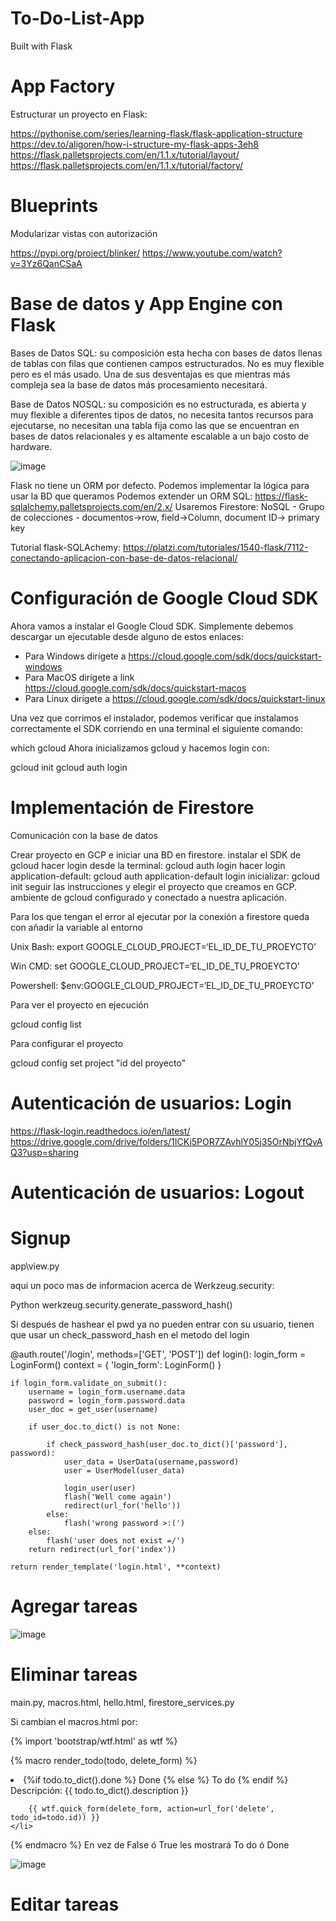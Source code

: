 # To-Do-List-App
Built with Flask
<h1>App Factory</h1>

Estructurar un proyecto en Flask:

https://pythonise.com/series/learning-flask/flask-application-structure
https://dev.to/aligoren/how-i-structure-my-flask-apps-3eh8
https://flask.palletsprojects.com/en/1.1.x/tutorial/layout/
https://flask.palletsprojects.com/en/1.1.x/tutorial/factory/

<h1>Blueprints</h1>

Modularizar vistas con autorización

https://pypi.org/project/blinker/
https://www.youtube.com/watch?v=3Yz6QanCSaA


<h1>Base de datos y App Engine con Flask</h1>

Bases de Datos SQL: su composición esta hecha con bases de datos llenas de tablas con filas que contienen campos estructurados. No es muy flexible pero es el más usado. Una de sus desventajas es que mientras más compleja sea la base de datos más procesamiento necesitará.

Base de Datos NOSQL: su composición es no estructurada, es abierta y muy flexible a diferentes tipos de datos, no necesita tantos recursos para ejecutarse, no necesitan una tabla fija como las que se encuentran en bases de datos relacionales y es altamente escalable a un bajo costo de hardware.

![image](https://user-images.githubusercontent.com/94714288/144048723-b95c3660-26c6-4112-8844-6f17900df9aa.png)

Flask no tiene un ORM por defecto.
Podemos implementar la lógica para usar la BD que queramos
Podemos extender un ORM SQL: https://flask-sqlalchemy.palletsprojects.com/en/2.x/
Usaremos Firestore: NoSQL - Grupo de colecciones - documentos->row, field->Column, document ID-> primary key

Tutorial flask-SQLAchemy: https://platzi.com/tutoriales/1540-flask/7112-conectando-aplicacion-con-base-de-datos-relacional/

<h1>Configuración de Google Cloud SDK</h1>

Ahora vamos a instalar el Google Cloud SDK. Simplemente debemos descargar un ejecutable desde alguno de estos enlaces:

 - Para Windows dirígete a https://cloud.google.com/sdk/docs/quickstart-windows
 - Para MacOS dirígete a link https://cloud.google.com/sdk/docs/quickstart-macos
 - Para Linux dirígete a https://cloud.google.com/sdk/docs/quickstart-linux

Una vez que corrimos el instalador, podemos verificar que instalamos correctamente el SDK corriendo en una terminal el siguiente comando:

which gcloud
Ahora inicializamos gcloud y hacemos login con:

gcloud init
gcloud auth login

<h1>Implementación de Firestore</h1>

Comunicación con la base de datos

Crear proyecto en GCP e iniciar una BD en firestore.
instalar el SDK de gcloud
hacer login desde la terminal: gcloud auth login
hacer login application-default: gcloud auth application-default login
inicializar: gcloud init
seguir las instrucciones y elegir el proyecto que creamos en GCP.
ambiente de gcloud configurado y conectado a nuestra aplicación.

Para los que tengan el error al ejecutar por la conexión a firestore queda con añadir la variable al entorno

Unix Bash:
export GOOGLE_CLOUD_PROJECT=‘EL_ID_DE_TU_PROEYCTO’

Win CMD:
set GOOGLE_CLOUD_PROJECT=‘EL_ID_DE_TU_PROEYCTO’

Powershell:
$env:GOOGLE_CLOUD_PROJECT=‘EL_ID_DE_TU_PROEYCTO’

Para ver el proyecto en ejecución

gcloud config list

Para configurar el proyecto

gcloud  config set project "id del proyecto"

<h1>Autenticación de usuarios: Login</h1>

https://flask-login.readthedocs.io/en/latest/
https://drive.google.com/drive/folders/1ICKi5POR7ZAvhlY05j35OrNbjYfQvAQ3?usp=sharing

<h1>Autenticación de usuarios: Logout</h1>

<h1>Signup</h1>

app\view.py

aqui un poco mas de informacion acerca de Werkzeug.security:

Python werkzeug.security.generate_password_hash()

Si después de hashear el pwd ya no pueden entrar con su usuario, tienen que usar un check_password_hash en el metodo del login

@auth.route('/login', methods=['GET', 'POST'])
def login():
    login_form = LoginForm()
    context = {
        'login_form': LoginForm()
    }

    if login_form.validate_on_submit():
        username = login_form.username.data
        password = login_form.password.data
        user_doc = get_user(username)

        if user_doc.to_dict() is not None:
            
            if check_password_hash(user_doc.to_dict()['password'], password):
                user_data = UserData(username,password)
                user = UserModel(user_data)

                login_user(user)
                flash('Well come again')
                redirect(url_for('hello'))
            else:
                flash('wrong password >:(')
        else:
            flash('user does not exist =/')
        return redirect(url_for('index'))
    
    return render_template('login.html', **context)
    

<h1>Agregar tareas</h1>

![image](https://user-images.githubusercontent.com/94714288/144225853-7e004653-f86e-4e59-9dd6-0fcc35271ce0.png)

<h1>Eliminar tareas</h1>

main.py, macros.html, hello.html, firestore_services.py

Si cambian el macros.html por:

{% import 'bootstrap/wtf.html' as wtf %}

{% macro render_todo(todo, delete_form) %}
    <li class="list-group-item">
        <span class="badge">
            {%if todo.to_dict().done %}
                Done
            {% else %}
                To do
            {% endif %}
        </span>
        Descripción: {{ todo.to_dict().description }}

        {{ wtf.quick_form(delete_form, action=url_for('delete', todo_id=todo.id)) }}
    </li>
{% endmacro %}
En vez de False ó True les mostrará To do ó Done

![image](https://user-images.githubusercontent.com/94714288/144231295-ccf694db-d260-4f8e-8598-7a79212e3308.png)

<h1>Editar tareas</h1>

